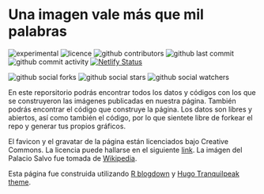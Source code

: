 # Una imagen vale más que mil palabras

![experimental](https://img.shields.io/badge/lifecycle-experimental-orange.svg)
![licence](https://img.shields.io/github/license/daczarne/UnaImagen)
![github contributors](https://img.shields.io/github/contributors/daczarne/UnaImagen)
![github last commit](https://img.shields.io/github/last-commit/daczarne/UnaImagen)
![github commit activity](https://img.shields.io/github/commit-activity/w/daczarne/UnaImagen)
[![Netlify Status](https://api.netlify.com/api/v1/badges/e78c0174-3c1b-4832-8d4b-e7cab20ff756/deploy-status)](https://app.netlify.com/sites/unaimagen/deploys)

![github social forks](https://img.shields.io/github/forks/daczarne/UnaImagen?label=Forks&style=social)
![github social stars](https://img.shields.io/github/stars/daczarne/UnaImagen?style=social)
![github social watchers](https://img.shields.io/github/watchers/daczarne/UnaImagen?label=Watchers&style=social)

En este reporsitorio podrás encontrar todos los datos y códigos con los que se construyeron las imágenes publicadas en nuestra página. También podrás encontrar el código que construye la página. Los datos son libres y abiertos, así como también el código, por lo que sientete libre de forkear el repo y generar tus propios gráficos.

El favicon y el gravatar de la página están licenciados bajo Creative Commons. La licencia puede hallarse en el siguiente [link](https://fontawesome.com/license). La imágen del Palacio Salvo fue tomada de [Wikipedia](https://en.wikipedia.org/wiki/Palacio_Salvo).

Esta página fue construida utilizando [R blogdown](https://github.com/rstudio/blogdown) y [Hugo Tranquilpeak theme](https://github.com/kakawait/hugo-tranquilpeak-theme).
